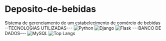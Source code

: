 # Deposito-de-bebidas
Sistema de gerenciamento de um estabelecimento de comércio de bebidas
--TECNOLOGIAS UTILIZADAS---
![Python](https://img.shields.io/badge/python-3670A0?style=for-the-badge&logo=python&logoColor=ffdd54)
![Django](https://img.shields.io/badge/django-%23092E20.svg?style=for-the-badge&logo=django&logoColor=white)
![Flask](https://img.shields.io/badge/flask-%23000.svg?style=for-the-badge&logo=flask&logoColor=white)
---BANCO DE DADOS---
![MySQL](https://img.shields.io/badge/MySQL-00000F?style=for-the-badge&logo=mysql&logoColor=white)
![Top Langs](https://github-readme-stats-git-masterrstaa-rickstaa.vercel.app/api/top-langs/?username=Andsu022&bg_color=000&border_color=30A3DC&title_color=E94D5F&text_color=FFF)
